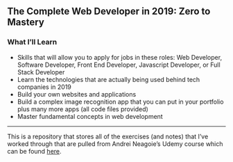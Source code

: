 ## The Complete Web Developer in 2019: Zero to Mastery
### What I’ll Learn
* Skills that will allow you to apply for jobs in these roles: Web Developer, Software Developer, Front End Developer, Javascript Developer, or Full Stack Developer
* Learn the technologies that are actually being used behind tech companies in 2019
* Build your own websites and applications
* Build a complex image recognition app that you can put in your portfolio plus many more apps (all code files provided)
* Master fundamental concepts in web development

---

This is a repository that stores all of the exercises (and notes) that I’ve worked through that are pulled from Andrei Neagoie’s Udemy course which can be found [here](https://www.udemy.com/the-complete-web-developer-zero-to-mastery/).

